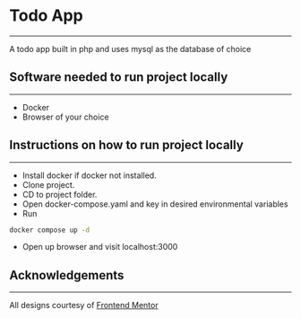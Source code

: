 # Todo App
-----------
A todo app built in php and uses mysql as the database of choice

## Software needed to run project locally
-----------------------------------------
- Docker
- Browser of your choice

## Instructions on how to run project locally
---------------------------------------------
- Install docker if docker not installed.
- Clone project.
- CD to project folder.
- Open docker-compose.yaml and key in desired environmental variables
- Run 
```bash 
docker compose up -d
```
- Open up browser and visit localhost:3000

## Acknowledgements
--------------------
All designs courtesy of [Frontend Mentor](https://www.frontendmentor.io)
